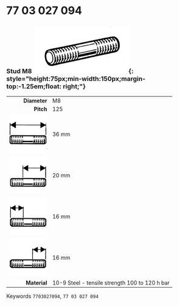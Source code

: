 # 77 03 027 094

### Stud M8 ![](../assets/images/parts/stud.png){: style="height:75px;min-width:150px;margin-top:-1.25em;float: right;"}

|   |   |
|---:|---|
**Diameter** | M8
**Pitch** | 125
![](../assets/images/stud_total.png) | 36 mm
![](../assets/images/stud_total_right.png) | 20 mm
![](../assets/images/stud_left.png) | 16 mm
![](../assets/images/stud_right.png) | 16 mm
**Material** | 10-9 Steel - tensile strength 100 to 120 h bar

Keywords `7703027094`, `77 03 027 094`
